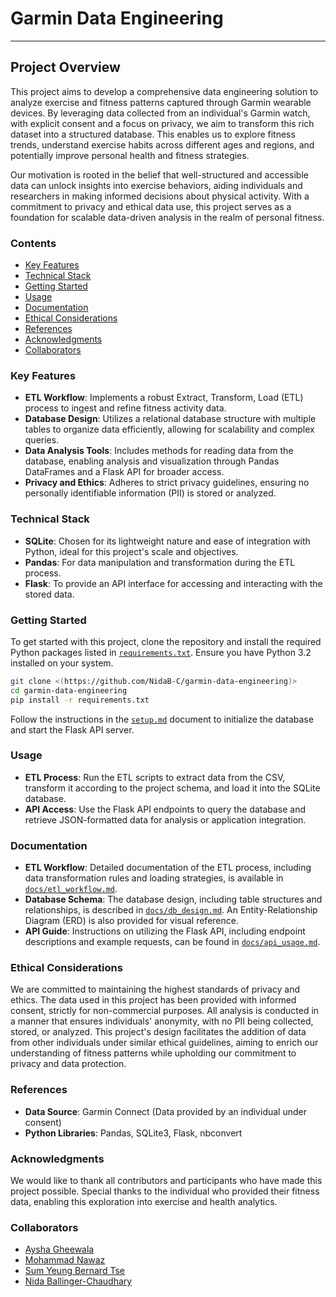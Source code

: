 # Garmin Data Engineering

---

## Project Overview

This project aims to develop a comprehensive data engineering solution to analyze exercise and fitness patterns captured through Garmin wearable devices. By leveraging data collected from an individual's Garmin watch, with explicit consent and a focus on privacy, we aim to transform this rich dataset into a structured database. This enables us to explore fitness trends, understand exercise habits across different ages and regions, and potentially improve personal health and fitness strategies.

Our motivation is rooted in the belief that well-structured and accessible data can unlock insights into exercise behaviors, aiding individuals and researchers in making informed decisions about physical activity. With a commitment to privacy and ethical data use, this project serves as a foundation for scalable data-driven analysis in the realm of personal fitness.

### Contents
- [Key Features](#Key-Features)
- [Technical Stack](#Technical-Stack)
- [Getting Started](#Getting-Started)
- [Usage](#Usage)
- [Documentation](#Documentation)
- [Ethical Considerations](#Ethical-Considerations)
- [References](#References)
- [Acknowledgments](#Acknowledgments)
- [Collaborators](#Collaborators)

### <a id="Key-Features"></a>Key Features

- **ETL Workflow**: Implements a robust Extract, Transform, Load (ETL) process to ingest and refine fitness activity data.
- **Database Design**: Utilizes a relational database structure with multiple tables to organize data efficiently, allowing for scalability and complex queries.
- **Data Analysis Tools**: Includes methods for reading data from the database, enabling analysis and visualization through Pandas DataFrames and a Flask API for broader access.
- **Privacy and Ethics**: Adheres to strict privacy guidelines, ensuring no personally identifiable information (PII) is stored or analyzed.

### <a id="Technical-Stack"></a>Technical Stack

- **SQLite**: Chosen for its lightweight nature and ease of integration with Python, ideal for this project's scale and objectives.
- **Pandas**: For data manipulation and transformation during the ETL process.
- **Flask**: To provide an API interface for accessing and interacting with the stored data.

### <a id="Getting-Started"></a>Getting Started

To get started with this project, clone the repository and install the required Python packages listed in [`requirements.txt`](api/requirements.txt). Ensure you have Python 3.2 installed on your system.

```bash
git clone <(https://github.com/NidaB-C/garmin-data-engineering)>
cd garmin-data-engineering
pip install -r requirements.txt
```

Follow the instructions in the [`setup.md`](setup.md) document to initialize the database and start the Flask API server.

### <a id="Usage"></a>Usage

- **ETL Process**: Run the ETL scripts to extract data from the CSV, transform it according to the project schema, and load it into the SQLite database.
- **API Access**: Use the Flask API endpoints to query the database and retrieve JSON-formatted data for analysis or application integration.

### <a id="Documentation"></a>Documentation

- **ETL Workflow**: Detailed documentation of the ETL process, including data transformation rules and loading strategies, is available in [`docs/etl_workflow.md`](docs/etl_workflow.md).
- **Database Schema**: The database design, including table structures and relationships, is described in [`docs/db_design.md`](docs/db_design.md). An Entity-Relationship Diagram (ERD) is also provided for visual reference.
- **API Guide**: Instructions on utilizing the Flask API, including endpoint descriptions and example requests, can be found in [`docs/api_usage.md`](docs/api_usage.md).

### <a id="Ethical-Considerations"></a>Ethical Considerations

We are committed to maintaining the highest standards of privacy and ethics. The data used in this project has been provided with informed consent, strictly for non-commercial purposes. All analysis is conducted in a manner that ensures individuals' anonymity, with no PII being collected, stored, or analyzed. This project's design facilitates the addition of data from other individuals under similar ethical guidelines, aiming to enrich our understanding of fitness patterns while upholding our commitment to privacy and data protection.


### <a id="References"></a>References

- **Data Source**: Garmin Connect (Data provided by an individual under consent)
- **Python Libraries**: Pandas, SQLite3, Flask, nbconvert

### <a id="Acknowledgments"></a>Acknowledgments

We would like to thank all contributors and participants who have made this project possible. Special thanks to the individual who provided their fitness data, enabling this exploration into exercise and health analytics.

### <a id="Collaborators"></a>Collaborators

* [Aysha Gheewala](https://github.com/AyshaGheewala)
* [Mohammad Nawaz](https://github.com/MoNawaz101)
* [Sum Yeung Bernard Tse](https://github.com/bernardtse)
* [Nida Ballinger-Chaudhary](https://github.com/NidaB-C)
